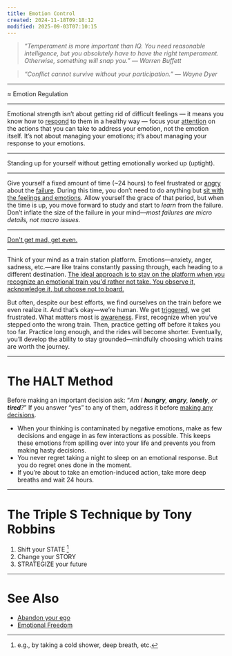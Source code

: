 ```yaml
---
title: Emotion Control
created: 2024-11-18T09:18:12
modified: 2025-09-03T07:10:15
---
```


> _“Temperament is more important than IQ. You need reasonable intelligence, but you absolutely have to have the right temperament. Otherwise, something will snap you.” — Warren Buffett_

> _“Conflict cannot survive without your participation.” — Wayne Dyer_

---

≈ Emotion Regulation

---

Emotional strength isn’t about getting rid of difficult feelings — it means you know how to [respond](choose-your-response.md) to them in a healthy way — focus your [attention](attention.md) on the actions that you can take to address your emotion, not the emotion itself. It’s not about managing your emotions; it’s about managing your response to your emotions.

---

Standing up for yourself without getting emotionally worked up (uptight).

---

Give yourself a fixed amount of time (~24 hours) to feel frustrated or [angry](anger.md) about the [failure](Failing%20forward%20turns%20setbacks%20into%20stepping%20stones.md). During this time, you don’t need to do anything but [sit with the feelings and emotions](Acceptance%20and%20Commitment%20Therapy.md). Allow yourself the grace of that period, but when the time is up, you move forward to study and start to _learn_ from the failure. Don’t inflate the size of the failure in your mind—_most failures are micro details, not macro issues._

---

[Don't get mad, get even.](https://dictionary.cambridge.org/dictionary/english-chinese-traditional/don-t-get-mad-get-even)

---

Think of your mind as a train station platform. Emotions—anxiety, anger, sadness, etc.—are like trains constantly passing through, each heading to a different destination. [The ideal approach is to stay on the platform when you recognize an emotional train you'd rather not take. You observe it, acknowledge it, but choose not to board.](Acceptance%20and%20Commitment%20Therapy.md)

But often, despite our best efforts, we find ourselves on the train before we even realize it. And that’s okay—we’re human. We get [triggered](choose-your-response.md), we get frustrated. What matters most is [awareness](mastering-yourself-is-superpower.md). First, recognize when you’ve stepped onto the wrong train. Then, practice getting off before it takes you too far. Practice long enough, and the rides will become shorter. Eventually, you’ll develop the ability to stay grounded—mindfully choosing which trains are worth the journey.

---

# The HALT Method

Before making an important decision ask: “_Am I **hungry**, **angry**, **lonely**, or **tired**?_” If you answer “yes” to any of them, address it before [making any decisions](decision-making.md).

* When your thinking is contaminated by negative emotions, make as few decisions and engage in as few interactions as possible. This keeps these emotions from spilling over into your life and prevents you from making hasty decisions.
* You never regret taking a night to sleep on an emotional response. But you do regret ones done in the moment.
* If you’re about to take an emotion-induced action, take more deep breaths and wait 24 hours.

---

# The Triple S Technique by Tony Robbins

1. Shift your STATE [^1]
2. Change your STORY
3. STRATEGIZE your future

---

# See Also

* [Abandon your ego](abandon-your-ego.md)
* [Emotional Freedom](emotional-freedom.md)

[^1]: e.g., by taking a cold shower, deep breath, etc.
